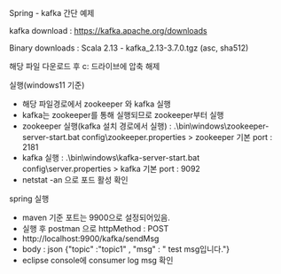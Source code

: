 Spring  - kafka 간단 예제

kafka download
: https://kafka.apache.org/downloads

Binary downloads
: Scala 2.13  - kafka_2.13-3.7.0.tgz (asc, sha512)

해당 파일 다운로드 후 c: 드라이브에 압축 해제

실행(windows11 기준) 
 - 해당 파일경로에서 zookeeper 와 kafka 실행
 - kafka는 zookeeper를 통해 실행되므로  zookeeper부터 실행
 - zookeeper 실행(kafka 설치 경로에서 실행) : .\bin\windows\zookeeper-server-start.bat config\zookeeper.properties    > zookeeper 기본 port : 2181
 - kafka 실행 : .\bin\windows\kafka-server-start.bat config\server.properties   > kafka 기본 port : 9092
 - netstat -an 으로 포드 활성 확인


spring 실행
- maven 기준 포트는 9900으로 설정되어있음.
- 실행 후 postman 으로 httpMethod : POST
- http://localhost:9900/kafka/sendMsg
- body : json {"topic" :"topic1" , "msg" : " test msg입니다."}
- eclipse console에 consumer log  msg 확인 
